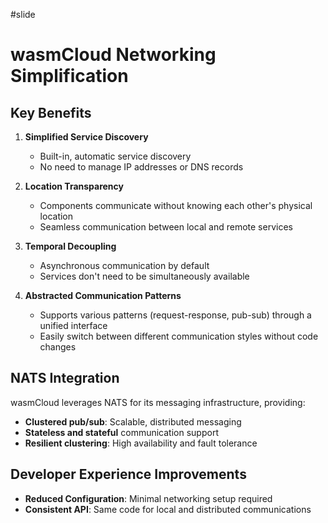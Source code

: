 #slide 

# wasmCloud Networking Simplification

## Key Benefits

1. **Simplified Service Discovery**
   - Built-in, automatic service discovery
   - No need to manage IP addresses or DNS records

2. **Location Transparency**
   - Components communicate without knowing each other's physical location
   - Seamless communication between local and remote services

3. **Temporal Decoupling**
   - Asynchronous communication by default
   - Services don't need to be simultaneously available

4. **Abstracted Communication Patterns**
   - Supports various patterns (request-response, pub-sub) through a unified interface
   - Easily switch between different communication styles without code changes

## NATS Integration
wasmCloud leverages NATS for its messaging infrastructure, providing:

- **Clustered pub/sub**: Scalable, distributed messaging
- **Stateless and stateful** communication support
- **Resilient clustering**: High availability and fault tolerance

## Developer Experience Improvements

- **Reduced Configuration**: Minimal networking setup required
- **Consistent API**: Same code for local and distributed communications